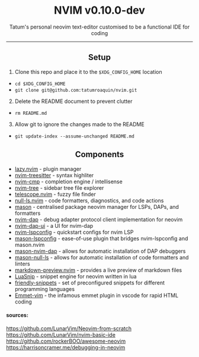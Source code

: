<h1 align='center'>NVIM v0.10.0-dev</h1>

<div align='center'>
Tatum's personal neovim text-editor customised to be a functional IDE for coding
</div>

<hr />

<h2 align='center'>Setup</h2>

1. Clone this repo and place it to the `$XDG_CONFIG_HOME` location

* `cd $XDG_CONFIG_HOME`  
* `git clone git@github.com:tatumroaquin/nvim.git`

2. Delete the README document to prevent clutter

* `rm README.md`

3. Allow git to ignore the changes made to the README

* `git update-index --assume-unchanged README.md`

<h2 align='center'>Components</h2>

* [lazy.nvim](https://github.com/wbthomason/packer.nvim) - plugin manager
* [nvim-treesitter](https://github.com/nvim-treesitter/nvim-treesitter) - syntax highliter
* [nvim-cmp](https://github.com/hrsh7th/nvim-cmp) - completion engine / intellisense
* [nvim-tree](https://github.com/kyazdani42/nvim-tree.lua) - sidebar tree file explorer
* [telescope.nvim](https://github.com/nvim-telescope/telescope.nvim) - fuzzy file finder
* [null-ls.nvim](https://github.com/jose-elias-alvarez/null-ls.nvim) - code formatters, diagnostics, and code actions
* [mason](https://github.com/williamboman/mason.nvim) - centralised package neovim manager for LSPs, DAPs, and formatters
* [nvim-dap](https://github.com/mfussenegger/nvim-dap) - debug adapter protocol client implementation for neovim
* [nvim-dap-ui](https://github.com/rcarriga/nvim-dap-ui) - a UI for nvim-dap
* [nvim-lspconfig](https://github.com/neovim/nvim-lspconfig) - quickstart configs for nvim LSP
* [mason-lspconfig](https://github.com/williamboman/mason-lspconfig) - ease-of-use plugin that bridges nvim-lspconfig and mason.nvim
* [mason-nvim-dap](https://github.com/jay-babu/mason-nvim-dap.nvim) - allows for automatic installation of DAP debuggers
* [mason-null-ls](https://github.com/jay-babu/mason-null-ls.nvim) - allows for automatic installation of code formatters and linters
* [markdown-preview.nvim](https://github.com/iamcco/markdown-preview.nvim) - provides a live preview of markdown files
* [LuaSnip](https://github.com/L3MON4D3/LuaSnip) - snippet engine for neovim written in lua
* [friendly-snippets](https://github.com/rafamadriz/friendly-snippets) - set of preconfigured snippets for different programming languages
* [Emmet-vim](https://github.com/mattn/emmet-vim) - the infamous emmet plugin in vscode for rapid HTML coding

<!-- ### Completion -->
<!-- * [cmp-nvim-lsp](https://github.com/hrsh7th/cmp-nvim-lsp) -->
<!-- * [cmp-buffer](https://github.com/hrsh7th/cmp-buffer) -->
<!-- * [cmp-path](https://github.com/hrsh7th/cmp-path) -->
<!-- * [cmp-cmdline](https://github.com/hrsh7th/cmp-cmdline) -->
<!-- * [cmp_luasnip](https://github.com/saadparwaiz1/cmp_luasnip) -->

#### sources:
<https://github.com/LunarVim/Neovim-from-scratch>  
<https://github.com/LunarVim/nvim-basic-ide>  
<https://github.com/rockerBOO/awesome-neovim>  
<https://harrisoncramer.me/debugging-in-neovim>  
